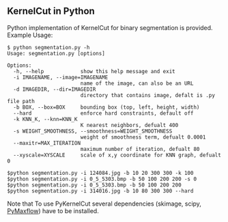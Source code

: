 ## KernelCut in Python ##
Python implementation of KernelCut for binary segmentation is provided.
Example Usage:
```{r, engine='bash'}
$ python segmentation.py -h
Usage: segmentation.py [options]

Options:
  -h, --help            show this help message and exit
  -i IMAGENAME, --image=IMAGENAME
                        name of the image, can also be an URL
  -d IMAGEDIR, --dir=IMAGEDIR
                        directory that contains image, defalt is .py file path
  -b BOX, --box=BOX     bounding box (top, left, height, width)
  --hard                enforce hard constraints, default off
  -k KNN_K, --knn=KNN_K
                        K nearest neighbors, defualt 400
  -s WEIGHT_SMOOTHNESS, --smoothness=WEIGHT_SMOOTHNESS
                        weight of smoothness term, defualt 0.0001
  --maxitr=MAX_ITERATION
                        maximum number of iteration, defualt 80
  --xyscale=XYSCALE     scale of x,y coordinate for KNN graph, defualt 0

$python segmentation.py -i 124084.jpg -b 10 20 300 300 -k 100
$python segmentation.py -i 0_5_5303.bmp -b 50 100 200 200 -s 0
$python segmentation.py -i 0_5_5303.bmp -b 50 100 200 200
$python segmentation.py -i 314016.jpg -b 10 80 300 300 --hard

```
Note that To use PyKernelCut several dependencies (skimage, scipy, [PyMaxflow](https://github.com/pmneila/PyMaxflow)) have to be installed.
